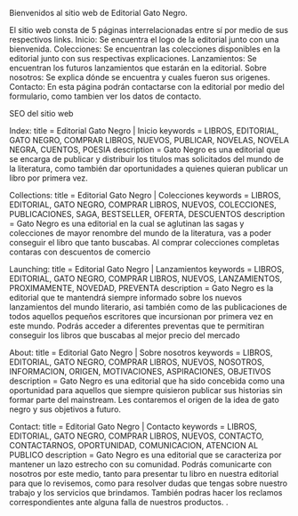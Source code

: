 Bienvenidos al sitio web de Editorial Gato Negro.

El sitio web consta de 5 páginas interrelacionadas entre sí por medio de sus respectivos links.
Inicio: Se encuentra el logo de la editorial junto con una bienvenida.
Colecciones: Se encuentran las colecciones disponibles en la editorial junto con sus respectivas explicaciones.
Lanzamientos: Se encuentran los futuros lanzamientos que estarán en la editorial.
Sobre nosotros: Se explica dónde se encuentra y cuales fueron sus origenes.
Contacto: En esta página podrán contactarse con la editorial por medio del formulario, como tambien ver los datos de contacto.

SEO del sitio web

Index: title = Editorial Gato Negro | Inicio
keywords = LIBROS, EDITORIAL, GATO NEGRO, COMPRAR LIBROS, NUEVOS, PUBLICAR, NOVELAS, NOVELA NEGRA, CUENTOS, POESIA
description = Gato Negro es una editorial que se encarga de publicar y distribuir los titulos mas solicitados del mundo de la literatura,
como también dar oportunidades a quienes quieran publicar un libro por primera vez.

Collections: title = Editorial Gato Negro | Colecciones
keywords = LIBROS, EDITORIAL, GATO NEGRO, COMPRAR LIBROS, NUEVOS, COLECCIONES, PUBLICACIONES, SAGA, BESTSELLER, OFERTA, DESCUENTOS
description = Gato Negro es una editorial en la cual se aglutinan las sagas y colecciones de mayor renombre del mundo de la literatura, vas a poder conseguir el libro que tanto buscabas.
Al comprar colecciones completas contaras con descuentos de comercio

Launching: title = Editorial Gato Negro | Lanzamientos
keywords = LIBROS, EDITORIAL, GATO NEGRO, COMPRAR LIBROS, NUEVOS, LANZAMIENTOS, PROXIMAMENTE, NOVEDAD, PREVENTA
description = Gato Negro es la editorial que te mantendrá siempre informado sobre los nuevos lanzamientos del mundo literario, asi también como de las publicaciones de todos aquellos pequeños escritores que incursionan por primera vez en este mundo.
Podrás acceder a diferentes preventas que te permitiran conseguir los libros que buscabas al mejor precio del mercado

About: title = Editorial Gato Negro | Sobre nosotros
keywords = LIBROS, EDITORIAL, GATO NEGRO, COMPRAR LIBROS, NUEVOS, NOSOTROS, INFORMACION, ORIGEN, MOTIVACIONES, ASPIRACIONES, OBJETIVOS
description = Gato Negro es una editorial que ha sido concebida como una oportunidad para aquellos que siempre quisieron publicar sus historias sin formar parte del mainstream.
Les contaremos el origen de la idea de gato negro y sus objetivos a futuro.

Contact: title = Editorial Gato Negro | Contacto
keywords = LIBROS, EDITORIAL, GATO NEGRO, COMPRAR LIBROS, NUEVOS, CONTACTO, CONTACTARNOS, OPORTUNIDAD, COMUNICACION, ATENCION AL PUBLICO
description = Gato Negro es una editorial que se caracteriza por mantener un lazo estrecho con su comunidad. Podrás comunicarte con nosotros por este medio, tanto para presentar tu libro en nuestra editorial para que
lo revisemos, como para resolver dudas que tengas sobre nuestro trabajo y los servicios que brindamos. También podras hacer los reclamos correspondientes ante alguna falla de nuestros productos.
.
